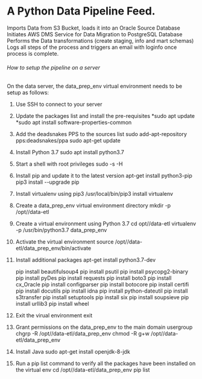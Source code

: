 # A Python Data Pipeline Feed.



Imports Data from S3 Bucket, loads it into an Oracle Source Database
Initiates AWS DMS Service for Data Migration to PostgreSQL Database
Performs the Data transformations (create staging, info and mart schemas)
Logs all steps of the process and triggers an email with loginfo once process is complete.



###### How to setup the pipeline on a server

On the data server, the data_prep_env virtual environment needs to be setup as follows:

1. Use SSH to connect to your server

2. Update the packages list  and install the pre-requisites
   *sudo apt update
   *sudo apt install software-properties-common

3. Add the deadsnakes PPS to the sources list
   sudo add-apt-repository pps:deadsnakes/ppa
   sudo apt-get update

4. Install Python 3.7
   sudo apt install python3.7

5. Start a shell with root privileges
   sudo -s -H

6. Install pip and update it to the latest version
   apt-get install python3-pip
   pip3 install --upgrade pip

7. Install virtualenv using pip3
   /usr/local/bin/pip3 install virtualenv

8. Create a data_prep_env virtual environment directory
   mkdir -p /opt/<dirname>/data-etl

9. Create a virtual environment using Python 3.7
   cd opt/<dirname>/data-etl
   virtualenv -p /usr/bin/python3.7 data_prep_env

10. Activate the virtual environment
    source /opt/<dirname>/data-etl/data_prep_env/bin/activate

11. Install additional packages
    apt-get install python3.7-dev

    pip install beautifulsoup4
    pip install psutil
    pip install psycopg2-binary
    pip install pyDes
    pip install requests
    pip install boto3
    pip install cx_Oracle
    pip install configparser
    pip install botocore
    pip install certifi
    pip install docutils
    pip install idna
    pip install python-dateutil
    pip install s3transfer
    pip install setuptools
    pip install six
    pip install soupsieve
    pip install urllib3
    pip install wheel

12. Exit the virual environment
    exit

13. Grant permissions on the data_prep_env to the main domain usergroup
    chgrp -R <domaingroupusers> /opt/<dirname>/data-etl/data_prep_env
    chmod -R g+w /opt/<dirname>/data-etl/data_prep_env

14. Install Java
    sudo apt-get install openjdk-8-jdk

15. Run a pip list command to verify all the packages have been installed on the virtual env
    cd /opt/<dirname>/data-etl/data_prep_env
    pip list

  

